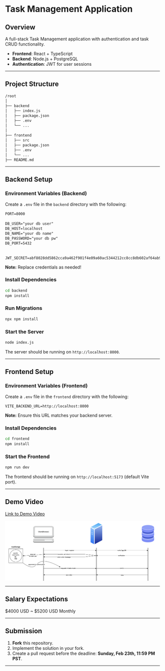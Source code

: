 # Task Management Application

## Overview

A full-stack Task Management application with authentication and task CRUD functionality.

- **Frontend**: React + TypeScript
- **Backend**: Node.js + PostgreSQL
- **Authentication**: JWT for user sessions

---

## Project Structure

```
/root
│
├── backend
│   ├── index.js
│   ├── package.json
│   ├── .env
│   └── ...
│
├── frontend
│   ├── src
│   ├── package.json
│   ├── .env
│   └── ...
├── README.md
```

---

## Backend Setup

### Environment Variables (Backend)

Create a `.env` file in the `backend` directory with the following:

```
PORT=8000

DB_USER="your db user"
DB_HOST=localhost
DB_NAME="your db name"
DB_PASSWORD="your db pw"
DB_PORT=5432


JWT_SECRET=abf8028dd5862cca9a462f901f4e09a60ac5344212cc8cc8db602af64ab96042
```

**Note:** Replace credentials as needed!

### Install Dependencies

```bash
cd backend
npm install
```

### Run Migrations

```bash
npx npm install
```

### Start the Server

```bash
node index.js
```

The server should be running on `http://localhost:8000`.

---

## Frontend Setup

### Environment Variables (Frontend)

Create a `.env` file in the `frontend` directory with the following:

```
VITE_BACKEND_URL=http://localhost:8000
```

**Note:** Ensure this URL matches your backend server.

### Install Dependencies

```bash
cd frontend
npm install
```

### Start the Frontend

```bash
npm run dev
```

The frontend should be running on `http://localhost:5173` (default Vite port).

---

## Demo Video

[Link to Demo Video](#)  

![JWT Flowchart](/github_assets/Screenshot%202025-02-20%20at%2012.16.57.png)


---

## Salary Expectations

$4000 USD ~ $5200 USD Monthly

---

## Submission

1. **Fork** this repository.
2. Implement the solution in your fork.
3. Create a pull request before the deadline: **Sunday, Feb 23th, 11:59 PM PST**.

---



